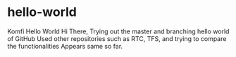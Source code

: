 # hello-world
Komfi Hello World
Hi There,
Trying out the master and branching hello world of GitHub
Used other repositories such as RTC, TFS, and trying to compare the functionalities
Appears same so far.
